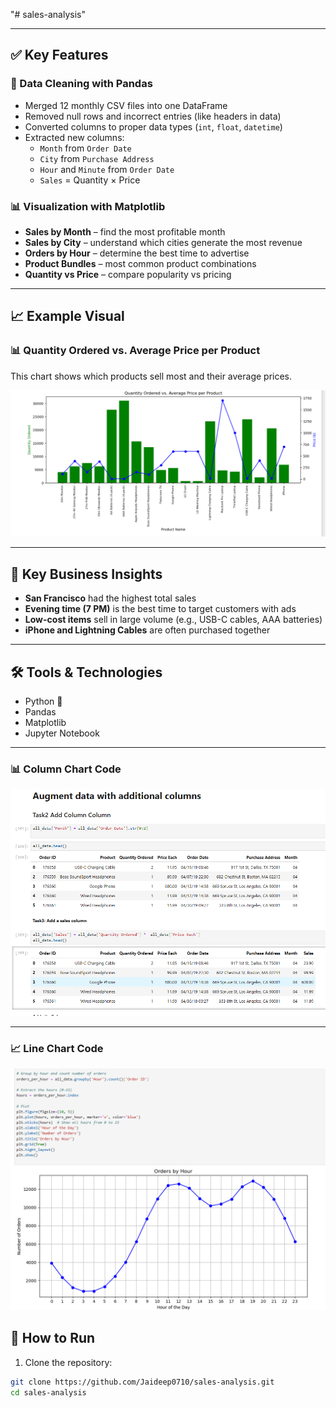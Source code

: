 "# sales-analysis" 

---

## ✅ Key Features

### 🧹 Data Cleaning with Pandas

- Merged 12 monthly CSV files into one DataFrame
- Removed null rows and incorrect entries (like headers in data)
- Converted columns to proper data types (`int`, `float`, `datetime`)
- Extracted new columns:
  - `Month` from `Order Date`
  - `City` from `Purchase Address`
  - `Hour` and `Minute` from `Order Date`
  - `Sales` = Quantity × Price

### 📊 Visualization with Matplotlib

- **Sales by Month** – find the most profitable month
- **Sales by City** – understand which cities generate the most revenue
- **Orders by Hour** – determine the best time to advertise
- **Product Bundles** – most common product combinations
- **Quantity vs Price** – compare popularity vs pricing

---

## 📈 Example Visual

### 📊 Quantity Ordered vs. Average Price per Product

This chart shows which products sell most and their average prices.

![Quantity vs Price](Quantity%20vs%20Price.png)


---

## 📌 Key Business Insights

- **San Francisco** had the highest total sales
- **Evening time (7 PM)** is the best time to target customers with ads
- **Low-cost items** sell in large volume (e.g., USB-C cables, AAA batteries)
- **iPhone and Lightning Cables** are often purchased together

---

## 🛠 Tools & Technologies

- Python 🐍
- Pandas
- Matplotlib
- Jupyter Notebook

---

### 📊 Column Chart Code

![Column Chart](ColumnCode.png)

---

### 📈 Line Chart Code

![Line Chart](LineChartCode.png)


## 🚀 How to Run

1. Clone the repository:

```bash
git clone https://github.com/Jaideep0710/sales-analysis.git
cd sales-analysis
